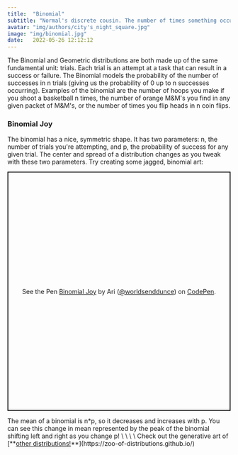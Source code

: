 ```yaml
---
title:  "Binomial"
subtitle: "Normal's discrete cousin. The number of times something occurs in a set number of trials."
avatar: "img/authors/city's_night_square.jpg"
image: "img/binomial.jpg"
date:   2022-05-26 12:12:12
---
```

The Binomial and Geometric distributions are both made up of the same fundamental unit: trials. Each trial is an attempt at a task that can result in a success or failure. The Binomial models the probability of the number of successes in n trials (giving us the probability of 0 up to n successes occurring). Examples of the binomial are the number of hoops you make if you shoot a basketball n times, the number of orange M&M's you find in any given packet of M&M's, or the number of times you flip heads in n coin flips.

### Binomial Joy
The binomial has a nice, symmetric shape. It has two parameters: n, the number of trials you're attempting, and p, the probability of success for any given trial. The center and spread of a distribution changes as you tweak with these two parameters. Try creating some jagged, binomial art:

<p class="codepen" data-height="540" data-theme-id="dark" data-default-tab="result" data-slug-hash="ExQwzww" data-user="worldsenddunce" style="height: 540px; box-sizing: border-box; display: flex; align-items: center; justify-content: center; border: 2px solid; margin: 1em 0; padding: 1em;">
  <span>See the Pen <a href="https://codepen.io/worldsenddunce/pen/ExQwzww">
  Binomial Joy</a> by Ari (<a href="https://codepen.io/worldsenddunce">@worldsenddunce</a>)
  on <a href="https://codepen.io">CodePen</a>.</span>
</p>
<script async src="https://cpwebassets.codepen.io/assets/embed/ei.js"></script>
The mean of a binomial is n*p, so it decreases and increases with p. You can see this change in mean represented by the peak of the binomial shifting left and right as you change p!
\
\
\
\
Check out the generative art of [**<ins>other distributions!</ins>**](https://zoo-of-distributions.github.io/)
